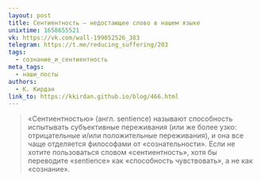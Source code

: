 ```yaml
---
layout: post
title: Сентиентность — недостающее слово в нашем языке
unixtime: 1658655521
vk: https://vk.com/wall-199052526_383
telegram: https://t.me/reducing_suffering/203
tags:
  - сознание_и_сентиентность
meta_tags:
  - наши_посты
authors:
  - К. Кирдан
link_to: https://kkirdan.github.io/blog/466.html
---
```

>«Сентиентностью» (англ. sentience) называют способность испытывать субъективные переживания (или же более узко: отрицательные и/или положительные переживания), и она все чаще отделяется философами от «сознательности». Если не хотите пользоваться словом «сентиентность», хотя бы переводите «sentience» как «способность чувствовать», а не как «сознание».
